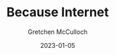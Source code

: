 ---
title: Because Internet
book: because-internet
author: Gretchen McCulloch
kindle: false
spoilers: false
date: 2023-01-05
---
